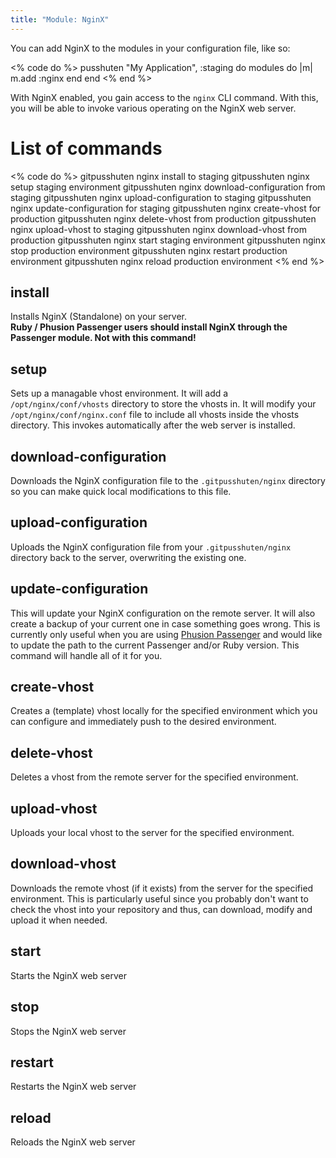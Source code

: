 ```yaml
---
title: "Module: NginX"
---
```


You can add NginX to the modules in your configuration file, like so:

<% code do %>
pusshuten "My Application", :staging do
  modules do |m|
    m.add :nginx
  end
end
<% end %>

With NginX enabled, you gain access to the `nginx` CLI command. With this, you will be able to invoke various operating on the NginX web server.

List of commands
================

<% code do %>
gitpusshuten nginx install to staging
gitpusshuten nginx setup staging environment
gitpusshuten nginx download-configuration from staging
gitpusshuten nginx upload-configuration to staging
gitpusshuten nginx update-configuration for staging
gitpusshuten nginx create-vhost for production
gitpusshuten nginx delete-vhost from production
gitpusshuten nginx upload-vhost to staging
gitpusshuten nginx download-vhost from production
gitpusshuten nginx start staging environment
gitpusshuten nginx stop production environment
gitpusshuten nginx restart production environment
gitpusshuten nginx reload production environment
<% end %>


install
-------

Installs NginX (Standalone) on your server.  
**Ruby / Phusion Passenger users should install NginX through the Passenger module. Not with this command!**

setup
-----

Sets up a managable vhost environment. It will add a `/opt/nginx/conf/vhosts` directory to store the vhosts in. It will modify your `/opt/nginx/conf/nginx.conf` file to include all vhosts inside the vhosts directory. This invokes automatically after the web server is installed.


download-configuration
----------------------

Downloads the NginX configuration file to the `.gitpusshuten/nginx` directory so you can make quick local modifications to this file.


upload-configuration
----------------------

Uploads the NginX configuration file from your `.gitpusshuten/nginx` directory back to the server, overwriting the existing one.


update-configuration
--------------------

This will update your NginX configuration on the remote server. It will also create a backup of your current one in case something goes wrong. This is currently only useful when you are using [Phusion Passenger](/documentation/modules/passenger/) and would like to update the path to the current Passenger and/or Ruby version. This command will handle all of it for you.


create-vhost
------------

Creates a (template) vhost locally for the specified environment which you can configure and immediately push to the desired environment.


delete-vhost
------------

Deletes a vhost from the remote server for the specified environment.


upload-vhost
------------

Uploads your local vhost to the server for the specified environment.


download-vhost
--------------

Downloads the remote vhost (if it exists) from the server for the specified environment.
This is particularly useful since you probably don't want to check the vhost into your repository and thus, can download, modify and upload it when needed.


start
-----

Starts the NginX web server


stop
----

Stops the NginX web server


restart
-------

Restarts the NginX web server


reload
------

Reloads the NginX web server
